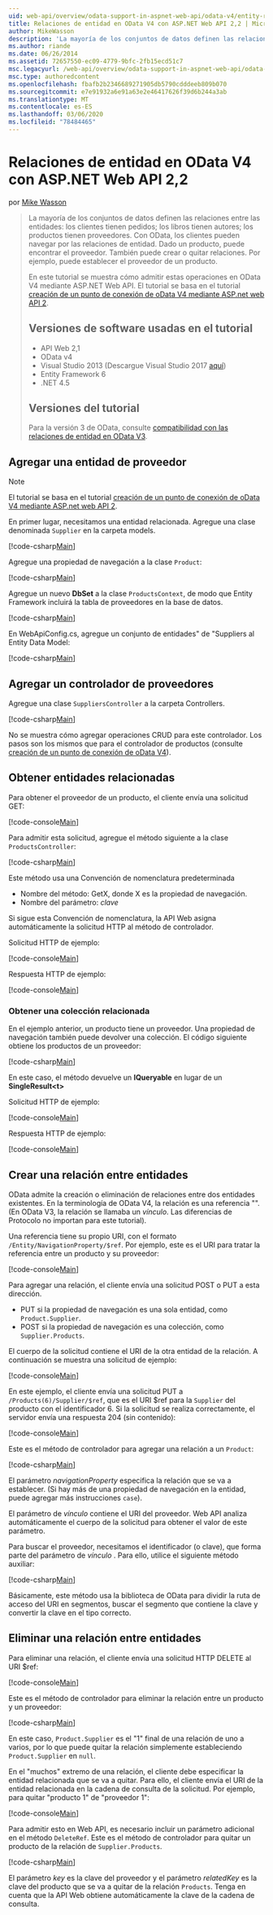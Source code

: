 ```yaml
---
uid: web-api/overview/odata-support-in-aspnet-web-api/odata-v4/entity-relations-in-odata-v4
title: Relaciones de entidad en OData V4 con ASP.NET Web API 2,2 | Microsoft Docs
author: MikeWasson
description: 'La mayoría de los conjuntos de datos definen las relaciones entre las entidades: los clientes tienen pedidos; los libros tienen autores; los productos tienen proveedores. Con OData, los clientes pueden navegar por...'
ms.author: riande
ms.date: 06/26/2014
ms.assetid: 72657550-ec09-4779-9bfc-2fb15ecd51c7
msc.legacyurl: /web-api/overview/odata-support-in-aspnet-web-api/odata-v4/entity-relations-in-odata-v4
msc.type: authoredcontent
ms.openlocfilehash: fbafb2b2346689271905db5790cdddeeb809b070
ms.sourcegitcommit: e7e91932a6e91a63e2e46417626f39d6b244a3ab
ms.translationtype: MT
ms.contentlocale: es-ES
ms.lasthandoff: 03/06/2020
ms.locfileid: "78484465"
---
```

# <a name="entity-relations-in-odata-v4-using-aspnet-web-api-22"></a>Relaciones de entidad en OData V4 con ASP.NET Web API 2,2

por [Mike Wasson](https://github.com/MikeWasson)

> La mayoría de los conjuntos de datos definen las relaciones entre las entidades: los clientes tienen pedidos; los libros tienen autores; los productos tienen proveedores. Con OData, los clientes pueden navegar por las relaciones de entidad. Dado un producto, puede encontrar el proveedor. También puede crear o quitar relaciones. Por ejemplo, puede establecer el proveedor de un producto.
>
> En este tutorial se muestra cómo admitir estas operaciones en OData V4 mediante ASP.NET Web API. El tutorial se basa en el tutorial [creación de un punto de conexión de oData V4 mediante ASP.net web API 2](create-an-odata-v4-endpoint.md).
>
> ## <a name="software-versions-used-in-the-tutorial"></a>Versiones de software usadas en el tutorial
>
> - API Web 2,1
> - OData v4
> - Visual Studio 2013 (Descargue Visual Studio 2017 [aquí](https://visualstudio.microsoft.com/downloads/?utm_medium=microsoft&utm_source=docs.microsoft.com&utm_campaign=button+cta&utm_content=download+vs2017))
> - Entity Framework 6
> - .NET 4.5
>
> ## <a name="tutorial-versions"></a>Versiones del tutorial
>
> Para la versión 3 de OData, consulte [compatibilidad con las relaciones de entidad en OData V3](https://asp.net/web-api/overview/odata-support-in-aspnet-web-api/odata-v3/working-with-entity-relations).

## <a name="add-a-supplier-entity"></a>Agregar una entidad de proveedor

> [!NOTE]
> El tutorial se basa en el tutorial [creación de un punto de conexión de oData V4 mediante ASP.net web API 2](create-an-odata-v4-endpoint.md).

En primer lugar, necesitamos una entidad relacionada. Agregue una clase denominada `Supplier` en la carpeta models.

[!code-csharp[Main](entity-relations-in-odata-v4/samples/sample1.cs)]

Agregue una propiedad de navegación a la clase `Product`:

[!code-csharp[Main](entity-relations-in-odata-v4/samples/sample2.cs?highlight=13-15)]

Agregue un nuevo **DbSet** a la clase `ProductsContext`, de modo que Entity Framework incluirá la tabla de proveedores en la base de datos.

[!code-csharp[Main](entity-relations-in-odata-v4/samples/sample3.cs?highlight=10)]

En WebApiConfig.cs, agregue un conjunto de entidades&quot; de &quot;Suppliers al Entity Data Model:

[!code-csharp[Main](entity-relations-in-odata-v4/samples/sample4.cs?highlight=6)]

## <a name="add-a-suppliers-controller"></a>Agregar un controlador de proveedores

Agregue una clase `SuppliersController` a la carpeta Controllers.

[!code-csharp[Main](entity-relations-in-odata-v4/samples/sample5.cs)]

No se muestra cómo agregar operaciones CRUD para este controlador. Los pasos son los mismos que para el controlador de productos (consulte [creación de un punto de conexión de oData V4](create-an-odata-v4-endpoint.md)).

## <a name="getting-related-entities"></a>Obtener entidades relacionadas

Para obtener el proveedor de un producto, el cliente envía una solicitud GET:

[!code-console[Main](entity-relations-in-odata-v4/samples/sample6.cmd)]

Para admitir esta solicitud, agregue el método siguiente a la clase `ProductsController`:

[!code-csharp[Main](entity-relations-in-odata-v4/samples/sample7.cs)]

Este método usa una Convención de nomenclatura predeterminada

- Nombre del método: GetX, donde X es la propiedad de navegación.
- Nombre del parámetro: *clave*

Si sigue esta Convención de nomenclatura, la API Web asigna automáticamente la solicitud HTTP al método de controlador.

Solicitud HTTP de ejemplo:

[!code-console[Main](entity-relations-in-odata-v4/samples/sample8.cmd)]

Respuesta HTTP de ejemplo:

[!code-console[Main](entity-relations-in-odata-v4/samples/sample9.cmd)]

### <a name="getting-a-related-collection"></a>Obtener una colección relacionada

En el ejemplo anterior, un producto tiene un proveedor. Una propiedad de navegación también puede devolver una colección. El código siguiente obtiene los productos de un proveedor:

[!code-csharp[Main](entity-relations-in-odata-v4/samples/sample10.cs)]

En este caso, el método devuelve un **IQueryable** en lugar de un **SingleResult&lt;t&gt;**

Solicitud HTTP de ejemplo:

[!code-console[Main](entity-relations-in-odata-v4/samples/sample11.cmd)]

Respuesta HTTP de ejemplo:

[!code-console[Main](entity-relations-in-odata-v4/samples/sample12.cmd)]

## <a name="creating-a-relationship-between-entities"></a>Crear una relación entre entidades

OData admite la creación o eliminación de relaciones entre dos entidades existentes. En la terminología de OData V4, la relación es una referencia &quot;&quot;. (En OData V3, la relación se llamaba un *vínculo*. Las diferencias de Protocolo no importan para este tutorial).

Una referencia tiene su propio URI, con el formato `/Entity/NavigationProperty/$ref`. Por ejemplo, este es el URI para tratar la referencia entre un producto y su proveedor:

[!code-console[Main](entity-relations-in-odata-v4/samples/sample13.cmd)]

Para agregar una relación, el cliente envía una solicitud POST o PUT a esta dirección.

- PUT si la propiedad de navegación es una sola entidad, como `Product.Supplier`.
- POST si la propiedad de navegación es una colección, como `Supplier.Products`.

El cuerpo de la solicitud contiene el URI de la otra entidad de la relación. A continuación se muestra una solicitud de ejemplo:

[!code-console[Main](entity-relations-in-odata-v4/samples/sample14.cmd)]

En este ejemplo, el cliente envía una solicitud PUT a `/Products(6)/Supplier/$ref`, que es el URI $ref para la `Supplier` del producto con el identificador 6. Si la solicitud se realiza correctamente, el servidor envía una respuesta 204 (sin contenido):

[!code-console[Main](entity-relations-in-odata-v4/samples/sample15.cmd)]

Este es el método de controlador para agregar una relación a un `Product`:

[!code-csharp[Main](entity-relations-in-odata-v4/samples/sample16.cs)]

El parámetro *navigationProperty* especifica la relación que se va a establecer. (Si hay más de una propiedad de navegación en la entidad, puede agregar más instrucciones `case`).

El parámetro de *vínculo* contiene el URI del proveedor. Web API analiza automáticamente el cuerpo de la solicitud para obtener el valor de este parámetro.

Para buscar el proveedor, necesitamos el identificador (o clave), que forma parte del parámetro de *vínculo* . Para ello, utilice el siguiente método auxiliar:

[!code-csharp[Main](entity-relations-in-odata-v4/samples/sample17.cs)]

Básicamente, este método usa la biblioteca de OData para dividir la ruta de acceso del URI en segmentos, buscar el segmento que contiene la clave y convertir la clave en el tipo correcto.

## <a name="deleting-a-relationship-between-entities"></a>Eliminar una relación entre entidades

Para eliminar una relación, el cliente envía una solicitud HTTP DELETE al URI $ref:

[!code-console[Main](entity-relations-in-odata-v4/samples/sample18.cmd)]

Este es el método de controlador para eliminar la relación entre un producto y un proveedor:

[!code-csharp[Main](entity-relations-in-odata-v4/samples/sample19.cs)]

En este caso, `Product.Supplier` es el &quot;1&quot; final de una relación de uno a varios, por lo que puede quitar la relación simplemente estableciendo `Product.Supplier` en `null`.

En el &quot;muchos&quot; extremo de una relación, el cliente debe especificar la entidad relacionada que se va a quitar. Para ello, el cliente envía el URI de la entidad relacionada en la cadena de consulta de la solicitud. Por ejemplo, para quitar "producto 1" de "proveedor 1":

[!code-console[Main](entity-relations-in-odata-v4/samples/sample20.cmd?highlight=1)]

Para admitir esto en Web API, es necesario incluir un parámetro adicional en el método `DeleteRef`. Este es el método de controlador para quitar un producto de la relación de `Supplier.Products`.

[!code-csharp[Main](entity-relations-in-odata-v4/samples/sample21.cs)]

El parámetro *key* es la clave del proveedor y el parámetro *relatedKey* es la clave del producto que se va a quitar de la relación `Products`. Tenga en cuenta que la API Web obtiene automáticamente la clave de la cadena de consulta.
